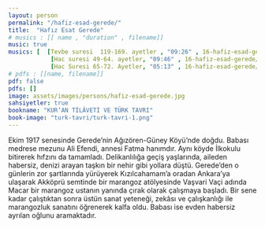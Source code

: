 ```yaml
---
layout: person
permalink: "/hafiz-esad-gerede/"
title:  "Hafız Esat Gerede"
# musics : [[ name , "duration" , filename]]
music: true
musics: [  [Tevbe suresi  119-169. ayetler , "09:26" , 16-hafiz-esad-gerede/1],
            [Hac suresi 49-64. ayetler, "09:46" , 16-hafiz-esad-gerede/2],
            [Hac Suresi 65-72. Ayetler, "05:13" , 16-hafiz-esad-gerede/3]]
# pdfs : [[name, filename]]
pdf: false
pdfs: []
image: assets/images/persons/hafiz-esad-gerede.jpg
sahsiyetler: true
bookname: "KUR’AN TİLÂVETİ VE TÜRK TAVRI"
book-image: "turk-tavri/turk-tavri-1.png"
---
```


Ekim 1917 senesinde Gerede’nin Ağızören-Güney Köyü’nde doğdu. Babası medrese mezunu Ali Efendi, annesi Fatma hanımdır. 
Aynı köyde İlkokulu bitirerek hıfzını da tamamladı. Delikanlılığa geçiş yaşlarında, aileden habersiz, denizi arayan taşkın bir nehir gibi yollara düştü. Gerede’den o günlerin zor şartlarında yürüyerek Kızılcahamam’a oradan Ankara’ya ulaşarak Akköprü semtinde bir marangoz atölyesinde Vaşvari Vaçi adında Macar bir marangoz ustanın yanında çırak olarak çalışmaya başladı. Bir sene kadar çalıştıktan sonra üstün sanat yeteneği, zekâsı ve çalışkanlığı ile marangozluk sanatını öğrenerek kalfa oldu. Babası ise evden habersiz ayrılan oğlunu aramaktadır. 
